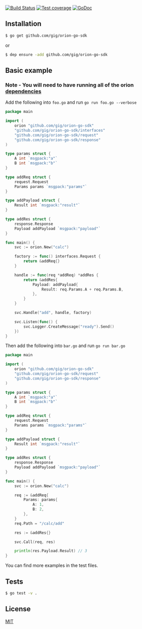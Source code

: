 [![Build Status][travis-image]][travis-url] 
[![Test coverage][coveralls-image]][coveralls-url]
[![GoDoc][godoc-image]][godoc-url]

## Installation

```sh
$ go get github.com/gig/orion-go-sdk
```

or

```sh
$ dep ensure -add github.com/gig/orion-go-sdk
```

## Basic example

### Note - You will need to have running all of the orion [dependencies](https://github.com/gig/orion)

Add the following into `foo.go` and run `go run foo.go --verbose`

```go
package main

import (
	orion "github.com/gig/orion-go-sdk"
	"github.com/gig/orion-go-sdk/interfaces"
	"github.com/gig/orion-go-sdk/request"
	"github.com/gig/orion-go-sdk/response"
)

type params struct {
	A int `msgpack:"a"`
	B int `msgpack:"b"`
}

type addReq struct {
	request.Request
	Params params `msgpack:"params"`
}

type addPayload struct {
	Result int `msgpack:"result"`
}

type addRes struct {
	response.Response
	Payload addPayload `msgpack:"payload"`
}

func main() {
	svc := orion.New("calc")

	factory := func() interfaces.Request {
		return &addReq{}
	}

	handle := func(req *addReq) *addRes {
		return &addRes{
			Payload: addPayload{
				Result: req.Params.A + req.Params.B,
			},
		}
	}

	svc.Handle("add", handle, factory)

	svc.Listen(func() {
		svc.Logger.CreateMessage("ready").Send()
	})
}
```

Then add the following into `bar.go` and run `go run bar.go`

```go
package main

import (
	orion "github.com/gig/orion-go-sdk"
	"github.com/gig/orion-go-sdk/request"
	"github.com/gig/orion-go-sdk/response"
)

type params struct {
	A int `msgpack:"a"`
	B int `msgpack:"b"`
}

type addReq struct {
	request.Request
	Params params `msgpack:"params"`
}

type addPayload struct {
	Result int `msgpack:"result"`
}

type addRes struct {
	response.Response
	Payload addPayload `msgpack:"payload"`
}

func main() {
	svc := orion.New("calc")

	req := &addReq{
		Params: params{
			A: 1,
			B: 2,
		},
	}
	req.Path = "/calc/add"

	res := &addRes{}

	svc.Call(req, res)

	println(res.Payload.Result) // 3
}
```

You can find more examples in the test files.

## Tests

```bash
$ go test -v .
```

## License

[MIT](https://github.com/gig/orion-go-sdk/blob/master/LICENSE)

[travis-image]: https://travis-ci.org/GiG/orion-go-sdk.svg?branch=master
[travis-url]: https://travis-ci.org/GiG/orion-go-sdk/
[coveralls-image]: https://coveralls.io/repos/GiG/orion-go-sdk/badge.svg
[coveralls-url]: https://coveralls.io/r/GiG/orion-go-sdk
[godoc-image]: https://godoc.org/github.com/gig/orion-go-sdk?status.svg
[godoc-url]: https://godoc.org/github.com/gig/orion-go-sdk
